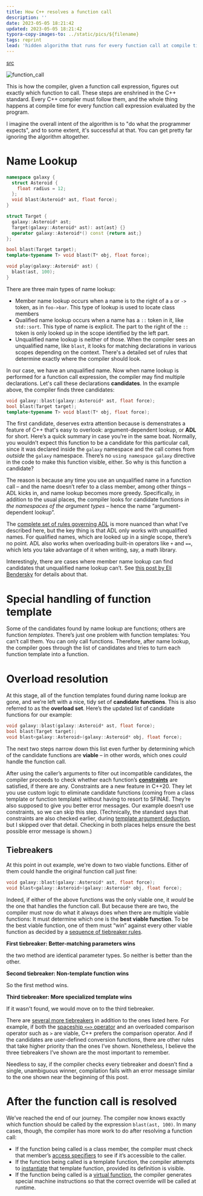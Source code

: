 ```yaml
---
title: How C++ resolves a function call
description: ''
date: 2023-05-05 18:21:42
updated: 2023-05-05 18:21:42
typora-copy-images-to: ../static/pics/${filename}
tags: reprint
lead: 'hidden algorithm that runs for every function call at compile time'
---
```


[src](https://preshing.com/20210315/how-cpp-resolves-a-function-call/)

![function_call](/pics/how_cpp_resolves_a_function_call/function_call.png)

This is how the compiler, given a function call expression, figures out exactly which function to call. These steps are enshrined in the C++ standard. Every C++ compiler must follow them, and the whole thing happens at compile time for every function call expression evaluated by the program. 

I imagine the overall intent of the algorithm is to "do what the programmer expects", and to some extent, it's successful at that. You can get pretty far ignoring the algorithm altogether.

# Name Lookup

```cpp
namespace galaxy {
  struct Asteroid {
    float radius = 12;
  };
  void blast(Asteroid* ast, float force);
}

struct Target {
  galaxy::Asteroid* ast;
  Target(galaxy::Asteroid* ast): ast{ast} {}
  operator galaxy::Asteroid*() const {return ast;}
};

bool blast(Target target);
template<typename T> void blast(T* obj, float force);

void play(galaxy::Asteroid* ast) {
  blast(ast, 100);
}
```

There are three main types of name lookup:

- Member name lookup occurs when a name is to the right of a `a` or `->` token, as in `foo->bar`. This type of lookup is used to locate class members
- Qualified name lookup occurs when a name has a `::` token in it, like `std::sort`. This type of name is explicit. The part to the right of the `::` token is only looked up in the scope identified by the left part.
- Unqualified name lookup is neither of those. When the compiler sees an unqualified name, like `blast`, it looks for matching declarations in various scopes depending on the context. There's a detailed set of rules that determine exactly where the compiler should look.

In our case, we have an unqualified name. Now when name lookup is performed for a function call expression, the compiler may find multiple declarations. Let's call these declarations **candidates**. In the example above, the compiler finds three candidates:

```cpp
void galaxy::blast(galaxy::Asteroid* ast, float force);
bool blast(Target target);
template<typename T> void blast(T* obj, float force);
```

The first candidate, deserves extra attention because is demenstrates a feature of C++ that's easy to overlook: argument-dependent lookup, or **ADL** for short. Here’s a quick summary in case you’re in the same boat. Normally, you wouldn’t expect this function to be a candidate for this particular call, since it was declared inside the `galaxy` namespace and the call comes from *outside* the `galaxy` namespace. There’s no `using namespace galaxy` directive in the code to make this function visible, either. So why is this function a candidate?

The reason is because any time you use an unqualified name in a function call – and the name doesn’t refer to a class member, among other things – ADL kicks in, and name lookup becomes more greedy. Specifically, in addition to the usual places, the compiler looks for candidate functions *in the namespaces of the argument types* – hence the name “argument-dependent lookup”.

The [complete set of rules governing ADL](https://en.cppreference.com/w/cpp/language/adl) is more nuanced than what I’ve described here, but the key thing is that ADL only works with unqualified names. For qualified names, which are looked up in a single scope, there’s no point. ADL also works when overloading built-in operators like `+` and `==`, which lets you take advantage of it when writing, say, a math library.

Interestingly, there are cases where member name lookup can find candidates that unqualified name lookup can’t. See [this post by Eli Bendersky](https://eli.thegreenplace.net/2012/02/06/dependent-name-lookup-for-c-templates) for details about that.

# Special handling of function template

Some of the candidates found by name lookup are functions; others are function *templates*. There’s just one problem with function templates: You can’t call them. You can only call functions. Therefore, after name lookup, the compiler goes through the list of candidates and tries to turn each function template into a function.



# Overload resolution

At this stage, all of the function templates found during name lookup are gone, and we’re left with a nice, tidy set of **candidate functions**. This is also referred to as the **overload set**. Here’s the updated list of candidate functions for our example:

```cpp
void galaxy::blast(galaxy::Asteroid* ast, float force);
bool blast(Target target);
void blast<galaxy::Asteroid>(galaxy::Asteroid* obj, float force);
```

The next two steps narrow down this list even further by determining which of the candidate functions are **viable** – in other words, which ones *could* handle the function call.

After using the caller’s arguments to filter out incompatible candidates, the compiler proceeds to check whether each function’s [**constraints**](https://en.cppreference.com/w/cpp/language/constraints#Constraints) are satisfied, if there are any. Constraints are a new feature in C++20. They let you use custom logic to eliminate candidate functions (coming from a class template or function template) without having to resort to SFINAE. They’re also supposed to give you better error messages. Our example doesn’t use constraints, so we can skip this step. (Technically, the standard says that constraints are also checked earlier, during [template argument deduction](https://eel.is/c++draft/temp.deduct#general-5), but I skipped over that detail. Checking in both places helps ensure the best possible error message is shown.)

## Tiebreakers

At this point in out example, we're down to two viable functions. Either of them could handle the original function call just fine:

```cpp
void galaxy::blast(galaxy::Asteroid* ast, float force);
void blast<galaxy::Asteroid>(galaxy::Asteroid* obj, float force);
```

Indeed, if either of the above functions was the only viable one, it *would* be the one that handles the function call. But because there are two, the compiler must now do what it always does when there are multiple viable functions: It must determine which one is the **best viable function**. To be the best viable function, one of them must “win” against every other viable function as decided by a [sequence of tiebreaker rules](https://en.cppreference.com/w/cpp/language/overload_resolution#Best_viable_function).

**First tiebreaker: Better-matching parameters wins**

the two method are identical parameter types. So neither is better than the other.

**Second tiebreaker: Non-template function wins**

So the first method wins.

**Third tiebreaker: More specialized template wins**

If it wasn't found, we would move on to the third tiebreaker.

There are [several more tiebreakers](https://en.cppreference.com/w/cpp/language/overload_resolution#Best_viable_function) in addition to the ones listed here. For example, if both the [spaceship `<=>` operator](https://devblogs.microsoft.com/cppblog/simplify-your-code-with-rocket-science-c20s-spaceship-operator/) and an overloaded comparison operator such as `>` are viable, C++ prefers the comparison operator. And if the candidates are user-defined conversion functions, there are other rules that take higher priority than the ones I’ve shown. Nonetheless, I believe the three tiebreakers I’ve shown are the most important to remember.

Needless to say, if the compiler checks every tiebreaker and doesn’t find a single, unambiguous winner, compilation fails with an error message similar to the one shown near the beginning of this post.

# After the function call is resolved

We’ve reached the end of our journey. The compiler now knows exactly which function should be called by the expression `blast(ast, 100)`. In many cases, though, the compiler has more work to do after resolving a function call:

- If the function being called is a class member, the compiler must check that member’s [access specifiers](https://en.cppreference.com/w/cpp/language/access) to see if it’s accessible to the caller.
- If the function being called is a template function, the compiler attempts to [instantiate](https://en.cppreference.com/w/cpp/language/function_template#Implicit_instantiation) that template function, provided its definition is visible.
- If the function being called is a [virtual function](https://en.cppreference.com/w/cpp/language/virtual), the compiler generates special machine instructions so that the correct override will be called at runtime.

